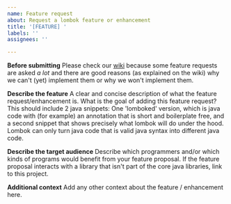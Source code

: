 ```yaml
---
name: Feature request
about: Request a lombok feature or enhancement
title: '[FEATURE] '
labels: ''
assignees: ''

---
```


**Before submitting**
Please check our [wiki](https://github.com/projectlombok/lombok/wiki) because some feature requests are asked _a lot_ and there are good reasons (as explained on the wiki) why we can't (yet) implement them or why we won't implement them.

**Describe the feature**
A clear and concise description of what the feature request/enhancement is. What is the goal of adding this feature request? This should include 2 java snippets: One 'lomboked' version, which is java code with (for example) an annotation that is short and boilerplate free, and a second snippet that shows precisely what lombok will do under the hood. Lombok can only turn java code that is valid java syntax into different java code.

**Describe the target audience**
Describe which programmers and/or which kinds of programs would benefit from your feature proposal. If the feature proposal interacts with a library that isn't part of the core java libraries, link to this project.

**Additional context**
Add any other context about the feature / enhancement here.
